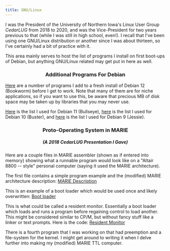 ```yaml
---
title: GNU/Linux
---
```

<div class="body">
  <p>I was the President of the University of Northern Iowa's Linux User Group <i>CedarLUG</i> from 2018 to 2020,
    and was the Vice-President for two years previous to that (while I was still in high school, even!).
    I recall that I've been using one GNU/Linux distribution or another since I was about thirteen,
    so I've certainly had a bit of practice with it.
  </p>
  <p>
    This area mainly serves to host the list of programs I install on first boot-ups of Debian,
    but anything GNU/Linux related may get put in here as well.
  </p>
  <h3 style="text-align: center;">Additional Programs For Debian</h3>
  <p>
    <a href="./assets/debian12_install.txt">Here</a> are a number of programs I add to a fresh install of Debian 12 (Bookworm) before I get to work. Note that many of them are for niche applications, so if you want to use this, be aware that precious MB of disk space may be taken up by libraries that you may never use.
  </p>
  <p>
    <a href="./assets/debian11_install.txt">Here</a>
    is the list I used for Debian 11 (Bullseye),
    <a href="./assets/debian10_install.txt">here</a>
    is the list I used for Debian 10 (Buster), and
    <a href="./assets/debian9_install.txt">here</a>
    is the list I used for Debian 9 (Jessie).
  </p>
  <h3 style="text-align: center;">Proto-Operating System in MARIE</h3>
  <h5 style="text-align: center;">(A 2018 CedarLUG Presentation I Gave)</h5>
  <p>
    Here are a couple files in MARIE assembler (shown as if entered into memory) showing what a runnable program would look like on a "Altair 8800 -- style" personal computer (saying it used the MARIE architecture). 
  </p>
  <p>
    The first file contains a simple program example and the (modified) MARIE architecture description: <a href="./assets/computing_0.org">MARIE Description</a>
  </p>
  <p>
    This is an example of a boot loader which would be used once and likely overwritten: <a href="./assets/computing_1.org">Boot loader</a>
  </p>
  <p>
    This is what could be called a resident monitor. Essentially a boot loader which loads and runs a program before regaining control to load another. This might be considered similar to CP/M, but without fancy stuff like a linker or text prompts. Here is the code: <a href="./assets/computing_2.org">Resident Monitor</a>
  </p>
  <p>
    There is a fourth program that I was working on that had preemption and a file-system for the kernel. I might get around to writing it when I delve further into making my (modified) MARIE TTL computer.
  </p>
</div>
